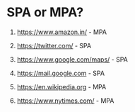 # SPA or MPA?

1. https://www.amazon.in/ - MPA

2. https://twitter.com/ - SPA

3. https://www.google.com/maps/ - SPA

4. https://mail.google.com - SPA

5. https://en.wikipedia.org - MPA

6. https://www.nytimes.com/ - MPA